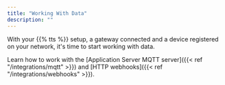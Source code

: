 ```yaml
---
title: "Working With Data"
description: ""
---
```


With your {{% tts %}} setup, a gateway connected and a device registered on your network, it's time to start working with data.

Learn how to work with the [Application Server MQTT server]({{< ref "/integrations/mqtt" >}}) and [HTTP webhooks]({{< ref "/integrations/webhooks" >}}).
